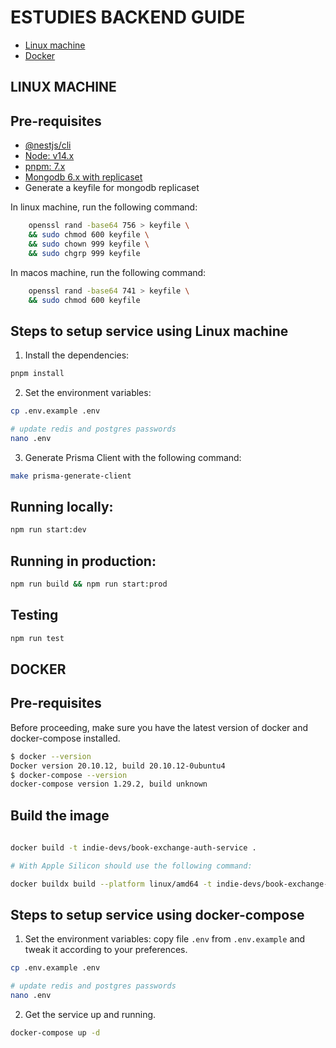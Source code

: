 # **ESTUDIES BACKEND GUIDE**
- [Linux machine](#linux-machine)
- [Docker](#docker)
## **LINUX MACHINE**
## Pre-requisites
- [@nestjs/cli](https://docs.nestjs.com/cli/o*verview)
- [Node: v14.x](https://nodejs.org/en/download/)
- [pnpm: 7.x](https://pnpm.io/installation)
- [Mongodb 6.x with replicaset](https://www.mongodb.com/try/download/community)
- Generate a keyfile for mongodb replicaset

In linux machine, run the following command:
```bash
    openssl rand -base64 756 > keyfile \
    && sudo chmod 600 keyfile \
    && sudo chown 999 keyfile \
    && sudo chgrp 999 keyfile
```
In macos machine, run the following command:
```bash
    openssl rand -base64 741 > keyfile \
    && sudo chmod 600 keyfile 
```


## Steps to setup service using Linux machine
1) Install the dependencies:
```sh
pnpm install
```
2) Set the environment variables:
```sh
cp .env.example .env

# update redis and postgres passwords
nano .env

```
3) Generate Prisma Client with the following command:
```sh
make prisma-generate-client 
```
## Running locally:
```sh
npm run start:dev
```
## Running in production:
```sh
npm run build && npm run start:prod

```
## Testing
```sh
npm run test
```

## **DOCKER**
## Pre-requisites
Before proceeding, make sure you have the latest version of docker and docker-compose installed.

 ```sh
$ docker --version
Docker version 20.10.12, build 20.10.12-0ubuntu4
$ docker-compose --version
docker-compose version 1.29.2, build unknown
 ```

 ## Build the image
 ```sh
    
docker build -t indie-devs/book-exchange-auth-service .
 
# With Apple Silicon should use the following command:

docker buildx build --platform linux/amd64 -t indie-devs/book-exchange-auth-service .

```

## Steps to setup service using docker-compose
1) Set the environment variables: copy file `.env` from `.env.example` and tweak it according to your preferences.

```sh
cp .env.example .env

# update redis and postgres passwords
nano .env
```

2) Get the service up and running.

```sh
docker-compose up -d
```



